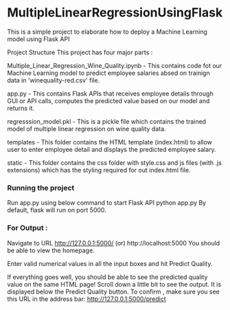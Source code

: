 # MultipleLinearRegressionUsingFlask
This is a simple project to elaborate how to deploy a Machine Learning model using Flask API

Project Structure
This project has four major parts :

Multiple_Linear_Regression_Wine_Quality.ipynb - 
This contains code fot our Machine Learning model to predict employee salaries absed on trainign data in 'winequality-red.csv' file.

app.py -
This contains Flask APIs that receives employee details through GUI or API calls, computes the predicted value based on our model and returns it.

regresssion_model.pkl -
This is a pickle file which contains the trained model of multiple linear regression on wine quality data.

templates - 
This folder contains the HTML template (index.html) to allow user to enter employee detail and displays the predicted employee salary.

static - 
This folder contains the css folder with style.css and js files (with .js extensions) which has the styling required for out index.html file.

### Running the project

Run app.py using below command to start Flask API
    python app.py
By default, flask will run on port 5000.

### For Output : 
Navigate to URL http://127.0.0.1:5000/ (or) http://localhost:5000
You should be able to view the homepage.

Enter valid numerical values in all the input boxes and hit Predict Quality.

If everything goes well, you should be able to see the predicted quality value on the same HTML page! 
Scroll down a little bit to see the output.
It is displayed below the Predict Quality button.
To confirm , make sure you see this URL in the address bar: http://127.0.0.1:5000/predict
